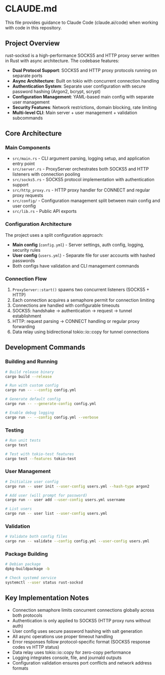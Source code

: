 # CLAUDE.md

This file provides guidance to Claude Code (claude.ai/code) when working with code in this repository.

## Project Overview

rust-socksd is a high-performance SOCKS5 and HTTP proxy server written in Rust with async architecture. The codebase features:

- **Dual Protocol Support**: SOCKS5 and HTTP proxy protocols running on separate ports
- **Async Architecture**: Built on tokio with concurrent connection handling 
- **Authentication System**: Separate user configuration with secure password hashing (Argon2, bcrypt, scrypt)
- **Configuration Management**: YAML-based main config with separate user management
- **Security Features**: Network restrictions, domain blocking, rate limiting
- **Multi-level CLI**: Main server + user management + validation subcommands

## Core Architecture

### Main Components

- `src/main.rs` - CLI argument parsing, logging setup, and application entry point
- `src/server.rs` - ProxyServer orchestrates both SOCKS5 and HTTP listeners with connection pooling
- `src/socks5.rs` - SOCKS5 protocol implementation with authentication support  
- `src/http_proxy.rs` - HTTP proxy handler for CONNECT and regular proxy requests
- `src/config/` - Configuration management split between main config and user config
- `src/lib.rs` - Public API exports

### Configuration Architecture

The project uses a split configuration approach:
- **Main config** (`config.yml`) - Server settings, auth config, logging, security rules
- **User config** (`users.yml`) - Separate file for user accounts with hashed passwords
- Both configs have validation and CLI management commands

### Connection Flow

1. `ProxyServer::start()` spawns two concurrent listeners (SOCKS5 + HTTP)
2. Each connection acquires a semaphore permit for connection limiting
3. Connections are handled with configurable timeouts
4. SOCKS5: handshake → authentication → request → tunnel establishment
5. HTTP: request parsing → CONNECT handling or regular proxy forwarding
6. Data relay using bidirectional tokio::io::copy for tunnel connections

## Development Commands

### Building and Running
```bash
# Build release binary
cargo build --release

# Run with custom config
cargo run -- --config config.yml

# Generate default config
cargo run -- --generate-config config.yml

# Enable debug logging
cargo run -- --config config.yml --verbose
```

### Testing
```bash
# Run unit tests
cargo test

# Test with tokio-test features
cargo test --features tokio-test
```

### User Management
```bash
# Initialize user config
cargo run -- user init --user-config users.yml --hash-type argon2

# Add user (will prompt for password)
cargo run -- user add --user-config users.yml username

# List users
cargo run -- user list --user-config users.yml
```

### Validation
```bash
# Validate both config files
cargo run -- validate --config config.yml --user-config users.yml
```

### Package Building
```bash
# Debian package
dpkg-buildpackage -b

# Check systemd service
systemctl --user status rust-socksd
```

## Key Implementation Notes

- Connection semaphore limits concurrent connections globally across both protocols
- Authentication is only applied to SOCKS5 (HTTP proxy runs without auth)
- User config uses secure password hashing with salt generation
- All async operations use proper timeout handling
- Error responses follow protocol-specific format (SOCKS5 response codes vs HTTP status)
- Data relay uses tokio::io::copy for zero-copy performance
- Logging integrates console, file, and journald outputs
- Configuration validation ensures port conflicts and network address formats